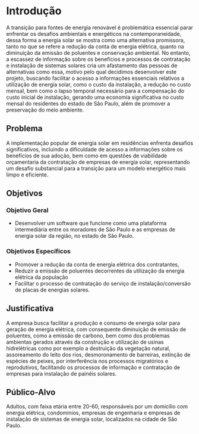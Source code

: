 # Introdução

A transição para fontes de energia renovável é problemática essencial parar enfrentar os desafios ambientais e energéticos na contemporaneidade, dessa forma a energia solar se mostra como uma alternativa promissora, tanto no que se refere a redução da conta de energia elétrica, quanto na diminuição da emissão de poluentes e conservação ambiental. No entanto, a escassez de informação sobre os benefícios e processos de contratação e instalação de sistemas solares cria um afastamento das pessoas de alternativas como essa, motivo pelo qual decidimos desenvolver este projeto, buscando facilitar o acesso a informações essenciais relativos a utilização de energia solar, como o custo da instalação, a redução no custo mensal, bem como o lapso temporal necessário para a compensação do custo inicial de instalação, gerando uma economia significativa no custo mensal do residentes do estado de São Paulo, além de promover a preservação do meio ambiente.

## Problema
A implementação popular de energia solar em residências enfrenta desafios significativos, incluindo a dificuldade de acesso a informações sobre os benefícios de sua adoção, bem como em questões de viabilidade orçamentaria da contratação de empresas de energia solar, representando um desafio substancial para a transição para um modelo energético mais limpo e eficiente. 

## Objetivos

### Objetivo Geral
* Desenvolver um software que funcione como uma plataforma intermediária entre os moradores de São Paulo e as empresas de energia solar da região, no estado de São Paulo.

### Objetivos Específicos
* Promover a redução da conta de energia elétrica dos contratantes,
* Reduzir a emissão de poluentes decorrentes da utilização da energia elétrica da população
* Facilitar o processo de contratação do serviço de instalação/conversão de placas de energias solares.

## Justificativa

A empresa busca facilitar a produção e consumo de energia solar para geração de energia elétrica, com consequente diminuição de emissão de poluentes, como a emissão de carbono, bem como dos problemas ambientas gerados através da construção e utilização de usinas hidrelétricas como por exemplo a destruição da vegetação natural, assoreamento do leito dos rios, desmoronamento de barreiras, extinção de espécies de peixes, por interferência nos processos migratórios e reprodutivos, facilitando os processos de informação e contratação de empresas para instalação de painéis solares.

## Público-Alvo

Adultos, com faixa etária entre 20-60, responsáveis por um domicílio com energia elétrica, condominios, empresas de engenharia e empresas de instalação de sistemas de energia solar, localizados na cidade de São Paulo.
